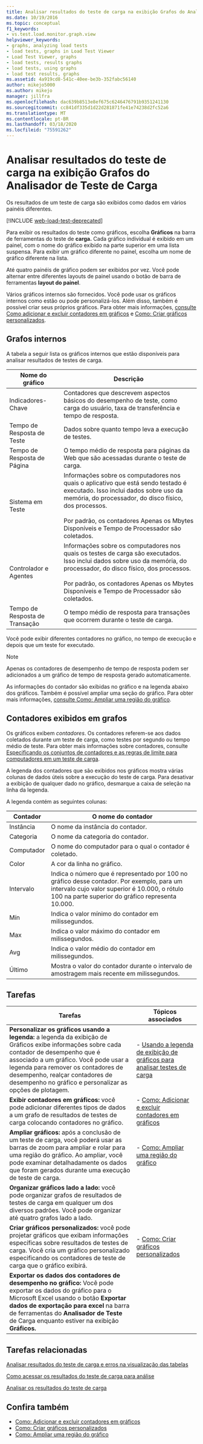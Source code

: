 ```yaml
---
title: Analisar resultados do teste de carga na exibição Grafos do Analisador de Teste de Carga
ms.date: 10/19/2016
ms.topic: conceptual
f1_keywords:
- vs.test.load.monitor.graph.view
helpviewer_keywords:
- graphs, analyzing load tests
- load tests, graphs in Load Test Viewer
- Load Test Viewer, graphs
- load tests, results graphs
- load tests, using graphs
- load test results, graphs
ms.assetid: 4a919cd8-541c-40ee-be3b-352fabc56140
author: mikejo5000
ms.author: mikejo
manager: jillfra
ms.openlocfilehash: dac639b8513e8ef675c6246476791b9351241130
ms.sourcegitcommit: cc841df335d1d22d281871fe41e74238d2fc52a6
ms.translationtype: MT
ms.contentlocale: pt-BR
ms.lasthandoff: 03/18/2020
ms.locfileid: "75591262"
---
```

# <a name="analyze-load-test-results-in-the-graphs-view-of-the-load-test-analyzer"></a>Analisar resultados do teste de carga na exibição Grafos do Analisador de Teste de Carga

Os resultados de um teste de carga são exibidos como dados em vários painéis diferentes.

[!INCLUDE [web-load-test-deprecated](includes/web-load-test-deprecated.md)]

Para exibir os resultados do teste como gráficos, escolha **Gráficos** na barra de ferramentas do teste de **carga.** Cada gráfico individual é exibido em um painel, com o nome do gráfico exibido na parte superior em uma lista suspensa. Para exibir um gráfico diferente no painel, escolha um nome de gráfico diferente na lista.

Até quatro painéis de gráfico podem ser exibidos por vez. Você pode alternar entre diferentes layouts de painel usando o botão de barra de ferramentas **layout do painel**.

Vários gráficos internos são fornecidos. Você pode usar os gráficos internos como estão ou pode personalizá-los. Além disso, também é possível criar seus próprios gráficos. Para obter mais informações, [consulte Como adicionar e excluir contadores em gráficos](../test/how-to-add-and-delete-counters-on-graphs-in-load-test-results.md) e [Como: Criar gráficos personalizados](../test/how-to-create-custom-graphs-in-load-test-results.md).

## <a name="built-in-graphs"></a>Grafos internos

A tabela a seguir lista os gráficos internos que estão disponíveis para analisar resultados de testes de carga.

|Nome do gráfico|Descrição|
|-|-|
|Indicadores-Chave|Contadores que descrevem aspectos básicos do desempenho de teste, como carga do usuário, taxa de transferência e tempo de resposta.|
|Tempo de Resposta de Teste|Dados sobre quanto tempo leva a execução de testes.|
|Tempo de Resposta de Página|O tempo médio de resposta para páginas da Web que são acessadas durante o teste de carga.|
|Sistema em Teste|Informações sobre os computadores nos quais o aplicativo que está sendo testado é executado. Isso inclui dados sobre uso da memória, do processador, do disco físico, dos processos.<br /><br /> Por padrão, os contadores Apenas os Mbytes Disponíveis e Tempo de Processador são coletados.|
|Controlador e Agentes|Informações sobre os computadores nos quais os testes de carga são executados. Isso inclui dados sobre uso da memória, do processador, do disco físico, dos processos.<br /><br /> Por padrão, os contadores Apenas os Mbytes Disponíveis e Tempo de Processador são coletados.|
|Tempo de Resposta de Transação|O tempo médio de resposta para transações que ocorrem durante o teste de carga.|

Você pode exibir diferentes contadores no gráfico, no tempo de execução e depois que um teste for executado.

> [!NOTE]
> Apenas os contadores de desempenho de tempo de resposta podem ser adicionados a um gráfico de tempo de resposta gerado automaticamente.

As informações do contador são exibidas no gráfico e na legenda abaixo dos gráficos. Também é possível ampliar uma seção do gráfico. Para obter mais informações, [consulte Como: Ampliar uma região do gráfico](../test/how-to-zoom-in-on-a-region-of-the-graph-in-load-test-results.md).

## <a name="counters-displayed-in-graphs"></a>Contadores exibidos em grafos

Os gráficos exibem *contadores*. Os contadores referem-se aos dados coletados durante um teste de carga, como testes por segundo ou tempo médio de teste. Para obter mais informações sobre contadores, consulte [Especificando os conjuntos de contadores e as regras de limite para computadores em um teste de carga](../test/specify-counter-sets-and-threshold-rules-for-load-testing.md).

A legenda dos contadores que são exibidos nos gráficos mostra várias colunas de dados úteis sobre a execução do teste de carga. Para desativar a exibição de qualquer dado no gráfico, desmarque a caixa de seleção na linha da legenda.

A legenda contém as seguintes colunas:

|Contador|O nome do contador|
|-|-|
|Instância|O nome da instância do contador.|
|Categoria|O nome da categoria do contador.|
|Computador|O nome do computador para o qual o contador é coletado.|
|Color|A cor da linha no gráfico.|
|Intervalo|Indica o número que é representado por 100 no gráfico desse contador. Por exemplo, para um intervalo cujo valor superior é 10.000, o rótulo 100 na parte superior do gráfico representa 10.000.|
|Mín|Indica o valor mínimo do contador em milissegundos.|
|Max|Indica o valor máximo do contador em milissegundos.|
|Avg|Indica o valor médio do contador em milissegundos.|
|Último|Mostra o valor do contador durante o intervalo de amostragem mais recente em milissegundos.|

## <a name="tasks"></a>Tarefas

|Tarefas|Tópicos associados|
|-|-|
|**Personalizar os gráficos usando a legenda:** a legenda da exibição de Gráficos exibe informações sobre cada contador de desempenho que é associado a um gráfico. Você pode usar a legenda para remover os contadores de desempenho, realçar contadores de desempenho no gráfico e personalizar as opções de plotagem.|-   [Usando a legenda de exibição de gráficos para analisar testes de carga](../test/use-the-graphs-view-legend-to-analyze-load-tests.md)|
|**Exibir contadores em gráficos:** você pode adicionar diferentes tipos de dados a um grafo de resultados de testes de carga colocando contadores no gráfico.|-   [Como: Adicionar e excluir contadores em gráficos](../test/how-to-add-and-delete-counters-on-graphs-in-load-test-results.md)|
|**Ampliar gráficos:** após a conclusão de um teste de carga, você poderá usar as barras de zoom para ampliar e rolar para uma região do gráfico. Ao ampliar, você pode examinar detalhadamente os dados que foram gerados durante uma execução de teste de carga.|-   [Como: Ampliar uma região do gráfico](../test/how-to-zoom-in-on-a-region-of-the-graph-in-load-test-results.md)|
|**Organizar gráficos lado a lado:** você pode organizar grafos de resultados de testes de carga em qualquer um dos diversos padrões. Você pode organizar até quatro grafos lado a lado.||
|**Criar gráficos personalizados:** você pode projetar gráficos que exibam informações específicas sobre resultados de testes de carga. Você cria um gráfico personalizado especificando os contadores de teste de carga que o gráfico exibirá.|-   [Como: Criar gráficos personalizados](../test/how-to-create-custom-graphs-in-load-test-results.md)|
|**Exportar os dados dos contadores de desempenho no gráfico:** Você pode exportar os dados do gráfico para o Microsoft Excel usando o botão **Exportar dados de exportação para excel** na barra de ferramentas do **Analisador de Teste** de Carga enquanto estiver na exibição **Gráficos.**||

## <a name="related-tasks"></a>Tarefas relacionadas

[Analisar resultados do teste de carga e erros na visualização das tabelas](../test/analyze-load-test-results-and-errors-in-the-tables-view.md)

[Como acessar os resultados do teste de carga para análise](../test/how-to-access-load-test-results-for-analysis.md)

[Analisar os resultados do teste de carga](../test/analyze-load-test-results-using-the-load-test-analyzer.md)

## <a name="see-also"></a>Confira também

- [Como: Adicionar e excluir contadores em gráficos](../test/how-to-add-and-delete-counters-on-graphs-in-load-test-results.md)
- [Como: Criar gráficos personalizados](../test/how-to-create-custom-graphs-in-load-test-results.md)
- [Como: Ampliar uma região do gráfico](../test/how-to-zoom-in-on-a-region-of-the-graph-in-load-test-results.md)
